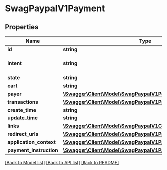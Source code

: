 # SwagPaypalV1Payment

## Properties
Name | Type | Description | Notes
------------ | ------------- | ------------- | -------------
**id** | **string** |  | [optional] 
**intent** | **string** |  | [optional] [default to 'sale']
**state** | **string** |  | [optional] 
**cart** | **string** |  | [optional] 
**payer** | [**\Swagger\Client\Model\SwagPaypalV1PaymentPayer**](SwagPaypalV1PaymentPayer.md) |  | [optional] 
**transactions** | [**\Swagger\Client\Model\SwagPaypalV1PaymentTransaction[]**](SwagPaypalV1PaymentTransaction.md) |  | [optional] 
**create_time** | **string** |  | [optional] 
**update_time** | **string** |  | [optional] 
**links** | [**\Swagger\Client\Model\SwagPaypalV1CommonLink[]**](SwagPaypalV1CommonLink.md) |  | [optional] 
**redirect_urls** | [**\Swagger\Client\Model\SwagPaypalV1PaymentRedirectUrls**](SwagPaypalV1PaymentRedirectUrls.md) |  | [optional] 
**application_context** | [**\Swagger\Client\Model\SwagPaypalV1PaymentApplicationContext**](SwagPaypalV1PaymentApplicationContext.md) |  | [optional] 
**payment_instruction** | [**\Swagger\Client\Model\SwagPaypalV1PaymentPaymentInstruction**](SwagPaypalV1PaymentPaymentInstruction.md) |  | [optional] 

[[Back to Model list]](../../README.md#documentation-for-models) [[Back to API list]](../../README.md#documentation-for-api-endpoints) [[Back to README]](../../README.md)

